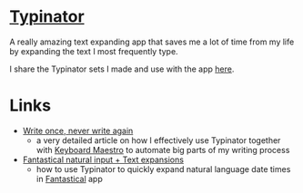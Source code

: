# [Typinator](http://www.ergonis.com/products/typinator/)
A really amazing text expanding app that saves me a lot of time from my life by expanding the text I most frequently type.

I share the Typinator sets I made and use with the app [here](https://github.com/nikitavoloboev/typinator-sets). 

# Links
- [Write once, never write again](https://medium.com/@NikitaVoloboev/write-once-never-write-again-c2fa1f6c4e8)
	- a very detailed article on how I effectively use Typinator together with [Keyboard Maestro](../km/km.md) to automate big parts of my writing process
- [Fantastical natural input + Text expansions](https://medium.com/@NikitaVoloboev/fantastical-natural-input-text-expansions-3ea8cf7ccac3)
	- how to use Typinator to quickly expand natural language date times in [Fantastical](https://flexibits.com/fantastical) app